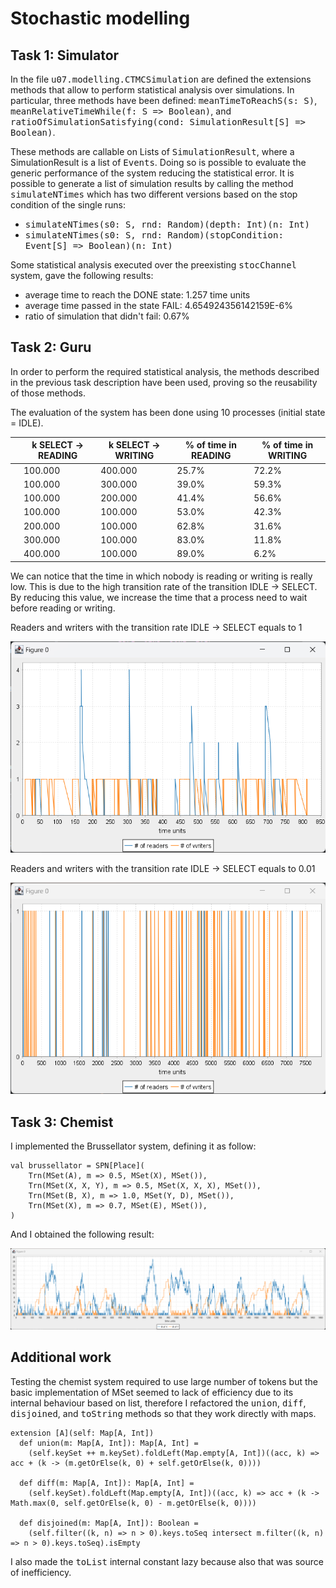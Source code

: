 # Stochastic modelling

## Task 1: Simulator

In the file <tt>u07.modelling.CTMCSimulation</tt> are defined the extensions methods that allow to perform statistical
analysis over simulations. In particular, three methods have been defined: <tt>meanTimeToReachS(s: S)</tt>, 
<tt>meanRelativeTimeWhile(f: S => Boolean)</tt>, and <tt>ratioOfSimulationSatisfying(cond: SimulationResult\[S] => Boolean)</tt>.

These methods are callable on Lists of <tt>SimulationResult</tt>, where a SimulationResult is a list of <tt>Events</tt>.
Doing so is possible to evaluate the generic performance of the system reducing the statistical error.
It is possible to generate a list of simulation results by calling the method <tt>simulateNTimes</tt> which has two different versions
based on the stop condition of the single runs:
- <tt>simulateNTimes(s0: S, rnd: Random)(depth: Int)(n: Int)</tt>
- <tt>simulateNTimes(s0: S, rnd: Random)(stopCondition: Event\[S] => Boolean)(n: Int)</tt>

Some statistical analysis executed over the preexisting <tt>stocChannel</tt> system, gave the following results:

- average time to reach the DONE state: 1.257 time units
- average time passed in the state FAIL: 4.654924356142159E-6%
- ratio of simulation that didn't fail: 0.67%

## Task 2: Guru

In order to perform the required statistical analysis, the methods described in the previous task description have been
used, proving so the reusability of those methods.

The evaluation of the system has been done using 10 processes (initial state = IDLE).

|   | k SELECT -> READING | k SELECT -> WRITING | % of time in READING | % of time in WRITING |
|---|---------------------|---------------------|----------------------|----------------------|
|   | 100.000             | 400.000             | 25.7%                | 72.2%                |
|   | 100.000             | 300.000             | 39.0%                | 59.3%                |
|   | 100.000             | 200.000             | 41.4%                | 56.6%                |
|   | 100.000             | 100.000             | 53.0%                | 42.3%                |
|   | 200.000             | 100.000             | 62.8%                | 31.6%                |
|   | 300.000             | 100.000             | 83.0%                | 11.8%                |
|   | 400.000             | 100.000             | 89.0%                | 6.2%                 |  

We can notice that the time in which nobody is reading or writing is really low. This is due to the high transition rate
of the transition IDLE -> SELECT. By reducing this value, we increase the time that a process need to wait before reading
or writing.

Readers and writers with the transition rate IDLE -> SELECT equals to 1

![img.png](doc/graph1rw.png)

Readers and writers with the transition rate IDLE -> SELECT equals to 0.01

![img.png](doc/graph2rw.png)

## Task 3: Chemist

I implemented the Brussellator system, defining it as follow:

```
val brussellator = SPN[Place](
    Trn(MSet(A), m => 0.5, MSet(X), MSet()),
    Trn(MSet(X, X, Y), m => 0.5, MSet(X, X, X), MSet()),
    Trn(MSet(B, X), m => 1.0, MSet(Y, D), MSet()),
    Trn(MSet(X), m => 0.7, MSet(E), MSet()),
)
```

And I obtained the following result:

![img.png](doc/graphChemist.png)

## Additional work

Testing the chemist system required to use large number of tokens but the basic implementation of MSet seemed to lack of
efficiency due to its internal behaviour based on list, therefore I refactored the <tt>union</tt>, <tt>diff</tt>, <tt>disjoined</tt>, 
and <tt>toString</tt> methods so that they work directly with maps.

```
extension [A](self: Map[A, Int])
  def union(m: Map[A, Int]): Map[A, Int] =
    (self.keySet ++ m.keySet).foldLeft(Map.empty[A, Int])((acc, k) => acc + (k -> (m.getOrElse(k, 0) + self.getOrElse(k, 0))))

  def diff(m: Map[A, Int]): Map[A, Int] =
    (self.keySet).foldLeft(Map.empty[A, Int])((acc, k) => acc + (k -> Math.max(0, self.getOrElse(k, 0) - m.getOrElse(k, 0))))

  def disjoined(m: Map[A, Int]): Boolean =
    (self.filter((k, n) => n > 0).keys.toSeq intersect m.filter((k, n) => n > 0).keys.toSeq).isEmpty
```

I also made the <tt>toList</tt> internal constant lazy because also that was source of inefficiency.
